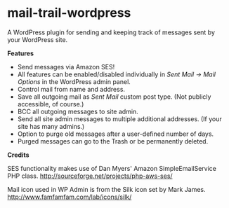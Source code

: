mail-trail-wordpress
====================

A WordPress plugin for sending and keeping track of messages sent by your WordPress site.

**Features**

- Send messages via Amazon SES!
- All features can be enabled/disabled individually in *Sent Mail &rarr; Mail Options* in the WordPress admin panel.
- Control mail from name and address.
- Save all outgoing mail as *Sent Mail* custom post type. (Not publicly accessible, of course.)
- BCC all outgoing messages to site admin.
- Send all site admin messages to multiple additional addresses. (If your site has many admins.)
- Option to purge old messages after a user-defined number of days.
- Purged messages can go to the Trash or be permanently deleted.

**Credits**

SES functionality makes use of Dan Myers' Amazon SimpleEmailService PHP class.
http://sourceforge.net/projects/php-aws-ses/

Mail icon used in WP Admin is from the Silk icon set by Mark James.
http://www.famfamfam.com/lab/icons/silk/